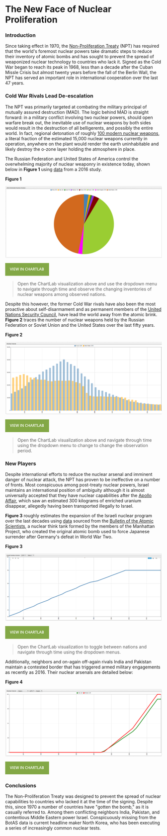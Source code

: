 The New Face of Nuclear Proliferation
===

### Introduction

Since taking effect in 1970, the [Non-Proliferation Treaty](https://www.iaea.org/publications/documents/infcircs/treaty-non-proliferation-nuclear-weapons) 
(NPT) has required that the world's foremost nuclear powers take dramatic steps to reduce their inventory of atomic bombs and has
sought to prevent the spread of weaponized nuclear technology to countries who lack it. Signed as the Cold War began to reach its peak in 1968,
less than a decade after the Cuban Missle Crisis but almost twenty years before the fall of the Berlin Wall, the NPT has 
served an important role in international cooperation over the last 47 years.

### Cold War Rivals Lead De-escalation

The NPT was primarily targeted at combating the military principal of mutually assured destruction (MAD). The logic behind MAD is straight
forward: in a military conflict involving two nuclear powers, should open warfare break out, the inevitable use of nuclear weapons by both
sides would result in the destruction of all belligerents, and possibly the entire world. In fact, regional detonation of 
roughly [100 modern nuclear weapons](https://www.globalzero.org/blog/how-many-nukes-would-it-take-render-earth-uninhabitable),
a literal fraction of the estimated 15,000 nuclear weapons currently in operation, anywhere on the plant would render the earth 
uninhabitable and likely destroy the o-zone layer holding the atmosphere in place.

The Russian Federation and United States of America control the overwhelming majority of nuclear weaponry in existence today,
shown below in **Figure 1** using [data](https://ourworldindata.org/nuclear-weapons/) from a 2016 study.

**Figure 1**

![](Images/nuke-01.png)

[![](Images/button.png)](https://apps.axibase.com/chartlab/62a380f8/2/#fullscreen)

> Open the ChartLab visualization above and use the dropdown menu to navigate through time and observe the changing inventories
of nuclear weapons among observed nations.

Despite this however, the former Cold War rivals have also been the most proactive about self-disarmament and as permanent 
members of the [United Nations Security Council](http://www.un.org/en/sc/members/), have lead the world away from the atomic brink.
**Figure 2** traces the number of nuclear weapons held by the Russian Federation or Soviet Union and the United States over
the last fifty years.

**Figure 2**

![](Images/nuke-02.png)

[![](Images/button.png)](https://apps.axibase.com/chartlab/62a380f8/3/#fullscreen)

> Open the ChartLab visualization above and navigate through time using the dropdown menu to change to change the observation
period.

### New Players

Despite international efforts to reduce the nuclear arsenal and imminent danger of nuclear attack, the NPT has proven to be
ineffective on a number of fronts. Most conspicuous among post-treaty nuclear powers, Israel maintains an international position of
ambiguity although it is almost universally accepted that they have nuclear capabilities after the [Apollo Affair](http://nsarchive.gwu.edu/nukevault/ebb565-Was-U.S.-Nuclear-Weapons-Fuel-Diverted-to-Israel/),
which saw an estimated 300 kilograms of enriched uranium disappear, allegedly having been transported illegally to Israel.

**Figure 3** roughly estimates the expansion of the Israeli nuclear program over the last decades using [data](http://thebulletin.org/nuclear-notebook-multimedia)
sourced from the [Bulletin of the Atomic Scientists](http://thebulletin.org/), a nuclear think tank formed by the members
of the Manhattan Project, who created the original atomic bomb used to force Japanese surrender after Germany's defeat in
World War Two.

**Figure 3**

![](Images/nuke-03.png)

[![](Images/button.png)](https://apps.axibase.com/chartlab/62a380f8/5/#fullscreen)

> Open the ChartLab visualization to toggle between nations and navigate through time using the dropdown menus.

Additionally, neighbors and on-again off-again rivals India and Pakistan maintain a contested border that has triggered armed
military engagements as recently as 2016. Their nuclear arsenals are detailed below:

**Figure 4**

![](Images/nuke-04.png)

[![](Images/button.png)](https://apps.axibase.com/chartlab/62a380f8/6/#fullscreen)

### Conclusions

The Non-Proliferation Treaty was designed to prevent the spread of nuclear capabilities to countries who lacked it at the time
of the signing. Despite this, since 1970 a number of countries have "gotten the bomb," as it is casually referred to. Among them
conflicting neighbors India, Pakistan, and contentious Middle Eastern power Israel. Conspicuously missing from the BotAS data 
is current headline maker North Korea, who has been executing a series of increasingly common nuclear tests. 
